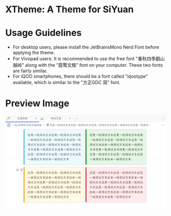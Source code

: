 # XTheme: A Theme for SiYuan

# Usage Guidelines

- For desktop users, please install the JetBrainsMono Nerd Font before applying the theme.
- For Vivopad users: It is recommended to use the free font "春秋四季翻山越岭" along with the "霞鹜文楷" font on your computer. These two fonts are fairly similar.
- For iQOO smartphones, there should be a font called "iqootype" available, which is similar to the "方正GDC 简" font.

# Preview Image

![Theme Preview Image](./preview.png "Theme Preview Image")